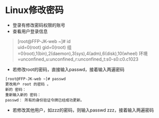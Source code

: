 # Linux修改密码

- 登录有修改密码权限的账号
- 查看用户登录信息
>[root@FFP-JK-web ~]# id
><br/>uid=0(root) gid=0(root) 组=0(root),1(bin),2(daemon),3(sys),4(adm),6(disk),10(wheel) 环境=unconfined_u:unconfined_r:unconfined_t:s0-s0:c0.c1023
- 若修改root的密码，直接输入passwd，接着输入两遍密码
```
[root@FFP-JK-web ~]# passwd
更改用户 root 的密码 。
新的 密码：
重新输入新的 密码：
passwd： 所有的身份验证令牌已经成功更新。
```
- 若修改其他用户，如zzz的密码，则输入passwd zzz，接着输入两遍密码
